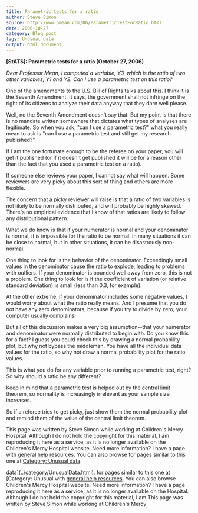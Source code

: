 ```yaml
---
title: Parametric tests for a ratio
author: Steve Simon
source: http://www.pmean.com/06/ParametricTestForRatio.html
date: 2006-10-27
category: Blog post
tags: Unusual data
output: html_document
---
```

**[StATS]: Parametric tests for a ratio (October 27,
2006)**

*Dear Professor Mean, I computed a variable, Y3, which is the ratio of
two other variables, Y1 and Y2. Can I use a parametric test on this
ratio?*

One of the amendments to the U.S. Bill of Rights talks about this. I
think it is the Seventh Amendment. It says, the government shall not
infringe on the right of its citizens to analyze their data anyway that
they darn well please.

Well, no the Seventh Amendment doesn\'t say that. But my point is that
there is no mandate written somewhere that dictates what types of
analyses are legitimate. So when you ask, \"can I use a parametric
test?\" what you really mean to ask is \"can I use a parametric test and
still get my research published?\"

If I am the one fortunate enough to be the referee on your paper, you
will get it published (or if it doesn\'t get published it will be for a
reason other than the fact that you used a parametric test on a ratio).

If someone else reviews your paper, I cannot say what will happen. Some
reviewers are very picky about this sort of thing and others are more
flexible.

The concern that a picky reviewer will raise is that a ratio of two
variables is not likely to be normally distributed, and will probably be
highly skewed. There\'s no empirical evidence that I know of that ratios
are likely to follow any distributional pattern.

What we do know is that if your numerator is normal and your denominator
is normal, it is impossible for the ratio to be normal. In many
situations it can be close to normal, but in other situations, it can be
disastrously non-normal.

One thing to look for is the behavior of the denominator. Exceedingly
small values in the denominator cause the ratio to explode, leading to
problems with outliers. If your denominator is bounded well away from
zero, this is not a problem. One thing to look for is if the coefficient
of variation (or relative standard deviation) is small (less than 0.3,
for example).

At the other extreme, if your denominator includes some negative values,
I would worry about what the ratio really means. And I presume that you
do not have any zero denominators, because if you try to divide by zero,
your computer usually complains.

But all of this discussion makes a very big assumption\--that your
numerator and denominator were normally distributed to begin with. Do
you know this for a fact? I guess you could check this by drawing a
normal probability plot, but why not bypass the middleman. You have all
the individual data values for the ratio, so why not draw a normal
probability plot for the ratio values.

This is what you do for any variable prior to running a parametric test,
right? So why should a ratio be any different?

Keep in mind that a parametric test is helped out by the central limit
theorem, so normality is increasingly irrelevant as your sample size
increases.

So if a referee tries to get picky, just show them the normal
probability plot and remind them of the value of the central limit
theorem.

This page was written by Steve Simon while working at Children\'s Mercy
Hospital. Although I do not hold the copyright for this material, I am
reproducing it here as a service, as it is no longer available on the
Children\'s Mercy Hospital website. Need more information? I have a page
with [general help resources](../GeneralHelp.html). You can also browse
for pages similar to this one at [Category: Unusual
data](../category/UnusualData.html).
<!---More--->
data](../category/UnusualData.html).
for pages similar to this one at [Category: Unusual
with [general help resources](../GeneralHelp.html). You can also browse
Children\'s Mercy Hospital website. Need more information? I have a page
reproducing it here as a service, as it is no longer available on the
Hospital. Although I do not hold the copyright for this material, I am
This page was written by Steve Simon while working at Children\'s Mercy

<!---Do not use
**[StATS]: Parametric tests for a ratio (October 27,
This page was written by Steve Simon while working at Children\'s Mercy
Hospital. Although I do not hold the copyright for this material, I am
reproducing it here as a service, as it is no longer available on the
Children\'s Mercy Hospital website. Need more information? I have a page
with [general help resources](../GeneralHelp.html). You can also browse
for pages similar to this one at [Category: Unusual
data](../category/UnusualData.html).
--->

